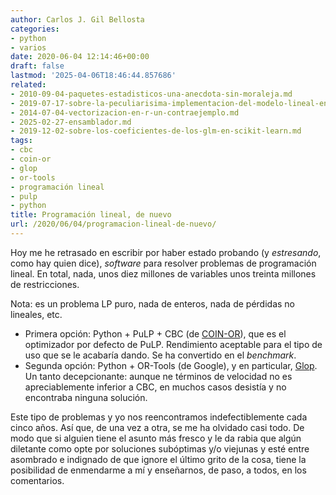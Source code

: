 ```yaml
---
author: Carlos J. Gil Bellosta
categories:
- python
- varios
date: 2020-06-04 12:14:46+00:00
draft: false
lastmod: '2025-04-06T18:46:44.857686'
related:
- 2010-09-04-paquetes-estadisticos-una-anecdota-sin-moraleja.md
- 2019-07-17-sobre-la-peculiarisima-implementacion-del-modelo-lineal-en-pseudo-scikit-learn.md
- 2014-07-04-vectorizacion-en-r-un-contraejemplo.md
- 2025-02-27-ensamblador.md
- 2019-12-02-sobre-los-coeficientes-de-los-glm-en-scikit-learn.md
tags:
- cbc
- coin-or
- glop
- or-tools
- programación lineal
- pulp
- python
title: Programación lineal, de nuevo
url: /2020/06/04/programacion-lineal-de-nuevo/
---
```


Hoy me he retrasado en escribir por haber estado probando (y _estresando_, como hay quien dice), _software_ para resolver problemas de programación lineal. En total, nada, unos diez millones de variables unos treinta  millones de restricciones.

Nota: es un problema LP puro, nada de enteros, nada de pérdidas no lineales, etc.

* Primera opción: Python + PuLP + CBC (de [COIN-OR](https://en.wikipedia.org/wiki/COIN-OR)), que es el optimizador por defecto de PuLP. Rendimiento aceptable para el tipo de uso que se le acabaría dando. Se ha convertido en el _benchmark_.
* Segunda opción: Python + OR-Tools (de Google), y en particular, [Glop](https://developers.google.com/optimization/lp/glop). Un tanto decepcionante: aunque ne términos de velocidad no es apreciablemente inferior a CBC, en muchos casos desistía y no encontraba ninguna solución.

Este tipo de problemas y yo nos reencontramos indefectiblemente cada cinco años. Así que, de una vez a otra, se me ha olvidado casi todo. De modo que si alguien tiene el asunto más fresco y le da rabia que algún diletante como opte por soluciones subóptimas y/o viejunas y esté entre asombrado e indignado de que ignore el último grito de la cosa, tiene la posibilidad de enmendarme a mí y enseñarnos, de paso, a todos, en los comentarios.